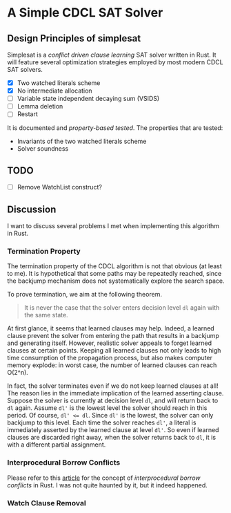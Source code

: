# A Simple CDCL SAT Solver

## Design Principles of simplesat
Simplesat is a _conflict driven clause learning_ SAT solver written in Rust. It will feature several optimization strategies employed by most modern CDCL SAT solvers.
- [x] Two watched literals scheme
- [x] No intermediate allocation
- [ ] Variable state independent decaying sum (VSIDS)
- [ ] Lemma deletion
- [ ] Restart

It is documented and _property-based tested_. The properties that are tested:
* Invariants of the two watched literals scheme
* Solver soundness


## TODO
- [ ] Remove WatchList construct?


## Discussion
I want to discuss several problems I met when implementing this algorithm in Rust.

### Termination Property
The termination property of the CDCL algorithm is not that obvious (at least to me). It is hypothetical that some paths may be repeatedly reached, since the backjump mechanism does not systematically explore the search space.

To prove termination, we aim at the following theorem.

> It is never the case that the solver enters decision level `dl` again with the same state.

At first glance, it seems that learned clauses may help. Indeed, a learned clause prevent the solver from entering the path that results in a backjump and generating itself. However, realistic solver appeals to forget learned clauses at certain points. Keeping all learned clauses not only leads to high time consumption of the propagation process, but also makes computer memory explode: in worst case, the number of learned clauses can reach O(2^n).

In fact, the solver terminates even if we do not keep learned clauses at all! The reason lies in the immediate implication of the learned asserting clause. Suppose the solver is currently at decision level `dl`, and will return back to `dl` again. Assume `dl'` is the lowest level the solver should reach in this period. Of course, `dl' <= dl`. Since `dl'` is the lowest, the solver can only backjump to this level. Each time the solver reaches `dl'`, a literal is immediately asserted by the learned clause at level `dl'`. So even if learned clauses are discarded right away, when the solver returns back to `dl`, it is with a different partial assignment.

### Interprocedural Borrow Conflicts
Please refer to this [article](http://smallcultfollowing.com/babysteps/blog/2018/11/01/after-nll-interprocedural-conflicts/) for the concept of _interprocedural borrow conflicts_ in Rust. I was not quite haunted by it, but it indeed happened.


### Watch Clause Removal